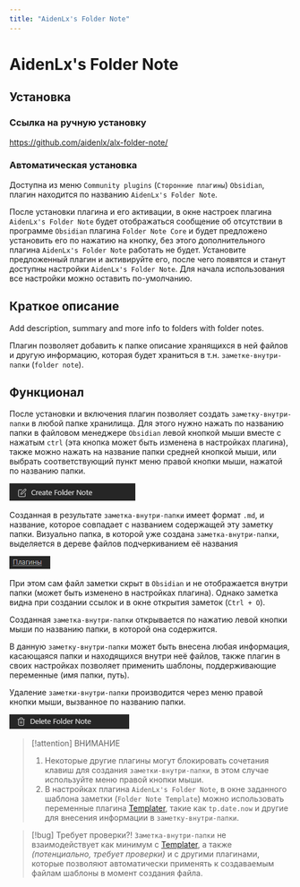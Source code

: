 ```yaml
---
title: "AidenLx's Folder Note"
---
```


# AidenLx's Folder Note

## Установка

### Ссылка на ручную установку

<https://github.com/aidenlx/alx-folder-note/>

### Автоматическая установка

Доступна из меню `Community plugins` (`Сторонние плагины`) `Obsidian`, плагин находится по названию `AidenLx's Folder Note`.

После установки плагина и его активации, в окне настроек плагина `AidenLx's Folder Note` будет отображаться сообщение об отсутствии в программе `Obsidian` плагина `Folder Note Core` и будет предложено установить его по нажатию на кнопку, без этого дополнительного плагина `AidenLx's Folder Note` работать не будет. Установите предложенный плагин и активируйте его, после чего появятся и станут доступны настройки `AidenLx's Folder Note`. Для начала использования все настройки можно оставить по-умолчанию.

## Краткое описание

Add description, summary and more info to folders with folder notes.

Плагин позволяет добавить к папке описание хранящихся в ней файлов и другую информацию, которая будет храниться в т.н. `заметке-внутри-папки` (`folder note`).

## Функционал

После установки и включения плагин позволяет создать `заметку-внутри-папки` в любой папке хранилища. Для этого нужно нажать по названию папки в файловом менеджере `Obsidian` левой кнопкой мыши вместе с нажатым `ctrl` (эта кнопка может быть изменена в настройках плагина), также можно нажать на название папки средней кнопкой мыши, или выбрать соответствующий пункт меню правой кнопки мыши, нажатой по названию папки.

![](<../!!files/AidenLx's Folder Note_create.png>)

Созданная в результате `заметка-внутри-папки` имеет формат `.md`, и название, которое совпадает с названием содержащей эту заметку папки. Визуально папка, в которой уже создана `заметка-внутри-папки`, выделяется в дереве файлов подчеркиванием её названия

![](<../!!files/AidenLx's Folder Note_Folder with note.png>)

При этом сам файл заметки скрыт в `Obsidian` и не отображается внутри папки (может быть изменено в настройках плагина). Однако заметка видна при создании ссылок и в окне открытия заметок (`Ctrl + O`).

Созданная `заметка-внутри-папки` открывается по нажатию левой кнопки мыши по названию папки, в которой она содержится.

В данную `заметку-внутри-папки` может быть внесена любая информация, касающаяся папки и находящихся внутри неё файлов, также плагин в своих настройках позволяет применить шаблоны, поддерживающие переменные (имя папки, путь).

Удаление `заметки-внутри-папки` производится через меню правой кнопки мыши, вызванное по названию папки.

![](<../!!files/AidenLx's Folder Note_Delete.png>)

 > [!attention] ВНИМАНИЕ
> 1. Некоторые другие плагины могут блокировать сочетания клавиш для создания `заметки-внутри-папки`, в этом случае используйте меню правой кнопки мыши.
> 2. В настройках плагина `AidenLx's Folder Note`, в окне заданного шаблона заметки (`Folder Note Template`) можно использовать переменные плагина [Templater](<./Templater.md>), такие как `tp.date.now` и другие для внесения информации в `заметку-внутри-папки`.

> [!bug] Требует проверки?!
> `Заметка-внутри-папки` не взаимодействует как минимум с [Templater](<./Templater.md>), а также *(потенциально, требует проверки)* и с другими плагинами, которые позволяют автоматически применять к создаваемым файлам шаблоны в момент создания файла.
